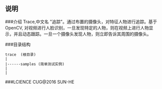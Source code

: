 
说明
---
###介绍
Trace,中文名 "追踪"。通过布置的摄像头，对特征人物进行追踪。基于OpenCV, 对视频进行人脸识别，一旦发现特定的人物，则在视频上进行人物显示，并且动态跟踪。一旦一个摄像头发现人物，则立即告诉其周围的摄像头。

###目录结构 

	trace  (根目录)
	|
	|------samples (简单测试实例)
	|
	|

###LCIENCE
CUG@2016 SUN-HE